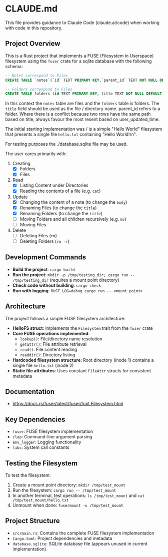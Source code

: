 # CLAUDE.md

This file provides guidance to Claude Code (claude.ai/code) when working with code in this repository.

## Project Overview

This is a Rust project that implements a FUSE (Filesystem in Userspace) filesystem using the `fuser` crate for a sqlite database with the following schema:

```sql
-- Notes correspond to Files
CREATE TABLE `notes`(`id` TEXT PRIMARY KEY,`parent_id` TEXT NOT NULL DEFAULT "",`title` TEXT NOT NULL DEFAULT "",`body` TEXT NOT NULL DEFAULT "",`created_time` INT NOT NULL,`updated_time` INT NOT NULL,`is_conflict` INT NOT NULL DEFAULT 0,`latitude` NUMERIC NOT NULL DEFAULT 0,`longitude` NUMERIC NOT NULL DEFAULT 0,`altitude` NUMERIC NOT NULL DEFAULT 0,`author` TEXT NOT NULL DEFAULT "",`source_url` TEXT NOT NULL DEFAULT "",`is_todo` INT NOT NULL DEFAULT 0,`todo_due` INT NOT NULL DEFAULT 0,`todo_completed` INT NOT NULL DEFAULT 0,`source` TEXT NOT NULL DEFAULT "",`source_application` TEXT NOT NULL DEFAULT "",`application_data` TEXT NOT NULL DEFAULT "",`order` NUMERIC NOT NULL DEFAULT 0,`user_created_time` INT NOT NULL DEFAULT 0,`user_updated_time` INT NOT NULL DEFAULT 0,`encryption_cipher_text` TEXT NOT NULL DEFAULT "",`encryption_applied` INT NOT NULL DEFAULT 0,`markup_language` INT NOT NULL DEFAULT 1,`is_shared` INT NOT NULL DEFAULT 0, share_id TEXT NOT NULL DEFAULT "", conflict_original_id TEXT NOT NULL DEFAULT "", master_key_id TEXT NOT NULL DEFAULT "", `user_data` TEXT NOT NULL DEFAULT "", `deleted_time` INT NOT NULL DEFAULT 0);

-- Folders correspond to Files
CREATE TABLE folders (id TEXT PRIMARY KEY, title TEXT NOT NULL DEFAULT "", created_time INT NOT NULL, updated_time INT NOT NULL, user_created_time INT NOT NULL DEFAULT 0, user_updated_time INT NOT NULL DEFAULT 0, encryption_cipher_text TEXT NOT NULL DEFAULT "", encryption_applied INT NOT NULL DEFAULT 0, parent_id TEXT NOT NULL DEFAULT "", is_shared INT NOT NULL DEFAULT 0, share_id TEXT NOT NULL DEFAULT "", master_key_id TEXT NOT NULL DEFAULT "", icon TEXT NOT NULL DEFAULT "", `user_data` TEXT NOT NULL DEFAULT "", `deleted_time` INT NOT NULL DEFAULT 0);
```

In this context the `notes` table are files and the `folders` table is folders. The `title` field should be used as the file / directory name. parent_id refers to a folder. Where there is a conflict because two rows have the same path based on title, always favour the most resent based on user_updated_time.

The initial starting implementation was / is a simple "Hello World" filesystem that presents a single file `hello.txt` containing "Hello World!\n".

For testing purposes the ./database.sqlite file may be used.

The user cares primarily with:

1. Creating
    - [X] Folders
    - [x] Files
2. Read
    - [X] Listing Content under Directories
    - [X] Reading the contents of a file (e.g. `cat`)
3. Update
    - [X] Changing the content of a note (to change the `body`)
    - [X] Renaming Files (to change the `title`)
    - [X] Renaming Folders (to change the `title`)
    - [ ] Moving Folders and all children recursively (e.g. `mv`)
    - [ ] Moving Files
4. Delete
    - [ ] Deleting Files (`rm`)
    - [ ] Deleting Folders (`rm -r`)

## Development Commands

- **Build the project**: `cargo build`
- **Run the project**: `mkdir -p /tmp/testing_dir; cargo run -- /tmp/testing_dir` (requires a mount point directory)
- **Check code without building**: `cargo check`
- **Run with logging**: `RUST_LOG=debug cargo run -- <mount_point>`

## Architecture

The project follows a simple FUSE filesystem architecture:

- **HelloFS struct**: Implements the `Filesystem` trait from the `fuser` crate
- **Core FUSE operations implemented**:
  - `lookup()`: File/directory name resolution
  - `getattr()`: File attribute retrieval
  - `read()`: File content reading
  - `readdir()`: Directory listing
- **Hardcoded filesystem structure**: Root directory (inode 1) contains a single file `hello.txt` (inode 2)
- **Static file attributes**: Uses constant `FileAttr` structs for consistent metadata

## Documentation

  * https://docs.rs/fuser/latest/fuser/trait.Filesystem.html

## Key Dependencies

- `fuser`: FUSE filesystem implementation
- `clap`: Command-line argument parsing
- `env_logger`: Logging functionality
- `libc`: System call constants

## Testing the Filesystem

To test the filesystem:
1. Create a mount point directory: `mkdir /tmp/test_mount`
2. Run the filesystem: `cargo run -- /tmp/test_mount`
3. In another terminal, test operations: `ls /tmp/test_mount` and `cat /tmp/test_mount/hello.txt`
4. Unmount when done: `fusermount -u /tmp/test_mount`

## Project Structure

- `src/main.rs`: Contains the complete FUSE filesystem implementation
- `Cargo.toml`: Project dependencies and metadata
- `database.sqlite`: SQLite database file (appears unused in current implementation)
